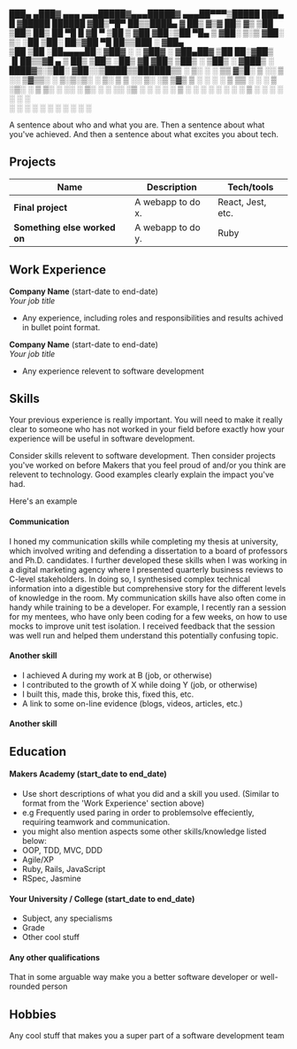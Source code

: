  ███▄ ▄███▓ ▄▄▄     ▄▄▄█████▓▄▄▄█████▓    ▄▄▄██▀▀▀▒█████   ███▄    █ ▓█████   ██████ 
▓██▒▀█▀ ██▒▒████▄   ▓  ██▒ ▓▒▓  ██▒ ▓▒      ▒██  ▒██▒  ██▒ ██ ▀█   █ ▓█   ▀ ▒██    ▒ 
▓██    ▓██░▒██  ▀█▄ ▒ ▓██░ ▒░▒ ▓██░ ▒░      ░██  ▒██░  ██▒▓██  ▀█ ██▒▒███   ░ ▓██▄   
▒██    ▒██ ░██▄▄▄▄██░ ▓██▓ ░ ░ ▓██▓ ░    ▓██▄██▓ ▒██   ██░▓██▒  ▐▌██▒▒▓█  ▄   ▒   ██▒
▒██▒   ░██▒ ▓█   ▓██▒ ▒██▒ ░   ▒██▒ ░     ▓███▒  ░ ████▓▒░▒██░   ▓██░░▒████▒▒██████▒▒
░ ▒░   ░  ░ ▒▒   ▓▒█░ ▒ ░░     ▒ ░░       ▒▓▒▒░  ░ ▒░▒░▒░ ░ ▒░   ▒ ▒ ░░ ▒░ ░▒ ▒▓▒ ▒ ░
░  ░      ░  ▒   ▒▒ ░   ░        ░        ▒ ░▒░    ░ ▒ ▒░ ░ ░░   ░ ▒░ ░ ░  ░░ ░▒  ░ ░
░      ░     ░   ▒    ░        ░          ░ ░ ░  ░ ░ ░ ▒     ░   ░ ░    ░   ░  ░  ░  
       ░         ░  ░                     ░   ░      ░ ░           ░    ░  ░      ░  
                                                                                     

A sentence about who and what you are. Then a sentence about what you've achieved. And then a sentence about what excites you about tech.

## Projects

| Name                         | Description       | Tech/tools        |
| ---------------------------- | ----------------- | ----------------- |
| **Final project**            | A webapp to do x. | React, Jest, etc. |
| **Something else worked on** | A webapp to do y. | Ruby              |

## Work Experience

**Company Name** (start-date to end-date)  
_Your job title_

- Any experience, including roles and responsibilities and results achived in bullet point format.

**Company Name** (start-date to end-date)  
_Your job title_

- Any experience relevent to software development

## Skills

Your previous experience is really important. You will need to make it really clear to someone who has not worked in your field before exactly how your experience will be useful in software development.

Consider skills relevent to software development. Then consider projects you've worked on before Makers that you feel proud of and/or you think are relevent to technology. Good examples clearly explain the impact you've had. 


Here's an example

#### Communication
I honed my communication skills while completing my thesis at university, which involved writing and defending a dissertation to a board of professors and Ph.D. candidates. I further developed these skills when I was working in a digital marketing agency where I presented quarterly business reviews to C-level stakeholders. In doing so, I synthesised complex technical information into a digestible but comprehensive story for the different levels of knowledge in the room. My communication skills have also often come in handy while training to be a developer. For example, I recently ran a session for my mentees, who have only been coding for a few weeks, on how to use mocks to improve unit test isolation. I received feedback that the session was well run and helped them understand this potentially confusing topic.

#### Another skill

- I achieved A during my work at B (job, or otherwise)
- I contributed to the growth of X while doing Y (job, or otherwise)
- I built this, made this, broke this, fixed this, etc.
- A link to some on-line evidence (blogs, videos, articles, etc.)

#### Another skill


## Education

#### Makers Academy (start_date to end_date)
- Use short descriptions of what you did and a skill you used. (Similar to format from the 'Work Experience' section above)
- e.g Frequently used paring in order to problemsolve effeciently, requiring teamwork and communication.
- you might also mention aspects some other skills/knowledge listed below: 
- OOP, TDD, MVC, DDD
- Agile/XP
- Ruby, Rails, JavaScript
- RSpec, Jasmine

#### Your University / College (start_date to end_date)

- Subject, any specialisms
- Grade
- Other cool stuff

#### Any other qualifications

That in some arguable way make you a better software developer or well-rounded person

## Hobbies

Any cool stuff that makes you a super part of a software development team
